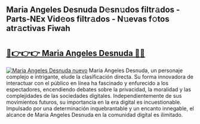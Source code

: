 ## Maria Angeles Desnuda D𝚎sn𝚞dos filtr𝚊dos - Parts-NEx Vid𝚎os filtr𝚊dos - N𝚞evas f𝚘tos atr𝚊ctivas Fiwah

# <h2><a href="http://mbc7m9.tromn.icu/?c=Maria+Angeles+Desnuda">🔗👉👉👉 Maria Angeles Desnuda 🔗🔗</a></h2>

[![Maria Angeles Desnuda nuevo](https://i.imgur.com/pEAQMta.gif)](http://mbc7m9.tromn.icu/?c=Maria+Angeles+Desnuda)
Maria Angeles Desnuda, un personaje complejo e intrigante, elude la clasificación directa. Su forma innovadora de interactuar con el público en línea ha fascinado y enfurecido a los espectadores, encendiendo debates sobre la privacidad, la moralidad y las complejidades de las sociedades digitales. Independientemente de sus movimientos futuros, su importancia en la era digital es incuestionable. Impulsado por una determinación inquebrantable y un encanto innegable, el alcance de Maria Angeles Desnuda en la comunidad digital es ilimitado.
